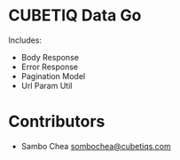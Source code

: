 # CUBETIQ Data Go

Includes:

- Body Response
- Error Response
- Pagination Model
- Url Param Util

# Contributors

- Sambo Chea <sombochea@cubetiqs.com>
